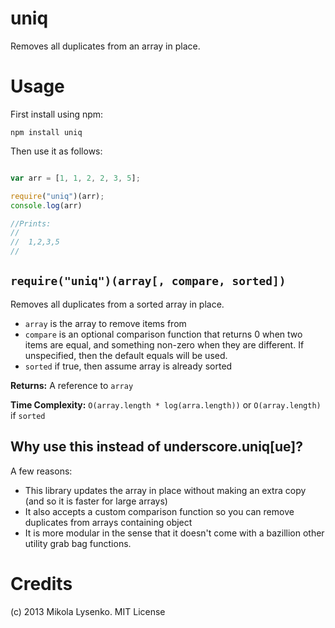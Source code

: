 uniq
====
Removes all duplicates from an array in place.

Usage
=====
First install using npm:

    npm install uniq
    
Then use it as follows:

```javascript

var arr = [1, 1, 2, 2, 3, 5];

require("uniq")(arr);
console.log(arr)

//Prints:
//
//  1,2,3,5
//
```

## `require("uniq")(array[, compare, sorted])`
Removes all duplicates from a sorted array in place.

* `array` is the array to remove items from
* `compare` is an optional comparison function that returns 0 when two items are equal, and something non-zero when they are different.  If unspecified, then the default equals will be used.
* `sorted` if true, then assume array is already sorted

**Returns:** A reference to `array`

**Time Complexity:** `O(array.length * log(arra.length))` or `O(array.length)` if `sorted`


## Why use this instead of underscore.uniq[ue]?
A few reasons:

* This library updates the array in place without making an extra copy (and so it is faster for large arrays)
* It also accepts a custom comparison function so you can remove duplicates from arrays containing object
* It is more modular in the sense that it doesn't come with a bazillion other utility grab bag functions.

# Credits
(c) 2013 Mikola Lysenko. MIT License
